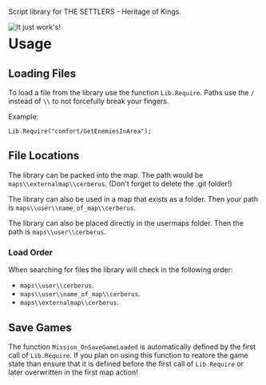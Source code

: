 Script library for THE SETTLERS - Heritage of Kings.

<img src="https://stylesrebelradio.files.wordpress.com/2020/09/my-post-13.jpg?w=450"
     alt="It just work's!"
     style="float: left; margin-right: 10px;" />

# Usage

## Loading Files

To load a file from the library use the function `Lib.Require`. Paths use the
`/` instead of `\\` to not forcefully break your fingers.

Example:

`Lib.Require("comfort/GetEnemiesInArea");`

## File Locations

The library can be packed into the map. The path would be 
`maps\\externalmap\\cerberus`.
(Don't forget to delete the .git folder!)

The library can also be used in a map that exists as a folder. Then your path
is `maps\\user\\name_of_map\\cerberus`.

The library can also be placed directly in the usermaps folder.
Then the path is `maps\\user\\cerberus`.

### Load Order

When searching for files the library will check in the following order:
* `maps\\user\\cerberus`.
* `maps\\user\\name_of_map\\cerberus`.
* `maps\\externalmap\\cerberus`.

## Save Games
The function `Mission_OnSaveGameLoaded` is automatically defined by the first
call of `Lib.Require`. If you plan on using this function to reatore the game
state than ensure that it is defined before the first call of `Lib.Require` or
later overwritten in the first map action!
